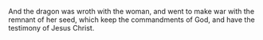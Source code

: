 And the dragon was wroth with the woman, and went to make war with the remnant of her seed, which keep the commandments of God, and have the testimony of Jesus Christ.
